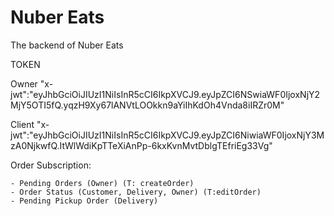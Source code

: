 # Nuber Eats

The backend of Nuber Eats

TOKEN

Owner
"x-jwt":"eyJhbGciOiJIUzI1NiIsInR5cCI6IkpXVCJ9.eyJpZCI6NSwiaWF0IjoxNjY2MjY5OTI5fQ.yqzH9Xy67lANVtLOOkkn9aYiIhKdOh4Vnda8iIRZr0M"

Client
"x-jwt":"eyJhbGciOiJIUzI1NiIsInR5cCI6IkpXVCJ9.eyJpZCI6NiwiaWF0IjoxNjY3MzA0NjkwfQ.ItWlWdiKpTTeXiAnPp-6kxKvnMvtDblgTEfriEg33Vg"

Order Subscription:

    - Pending Orders (Owner) (T: createOrder)
    - Order Status (Customer, Delivery, Owner) (T:editOrder)
    - Pending Pickup Order (Delivery)
